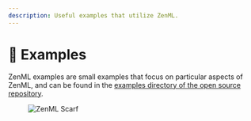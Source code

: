 ```yaml
---
description: Useful examples that utilize ZenML.
---
```


# 🔏 Examples

ZenML examples are small examples that focus on particular aspects of ZenML, and can be found in the [examples directory of the open source repository](https://github.com/zenml-io/zenml/blob/main/examples/).

<!-- For scarf -->
<figure><img alt="ZenML Scarf" referrerpolicy="no-referrer-when-downgrade" src="https://static.scarf.sh/a.png?x-pxid=f0b4f458-0a54-4fcd-aa95-d5ee424815bc" /></figure>
